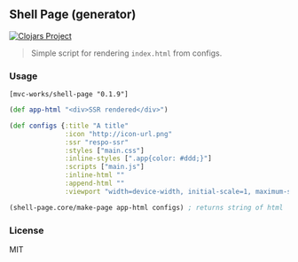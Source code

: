 
Shell Page (generator)
----

[![Clojars Project](https://img.shields.io/clojars/v/mvc-works/shell-page.svg)](https://clojars.org/mvc-works/shell-page)

> Simple script for rendering `index.html` from configs.

### Usage

```edn
[mvc-works/shell-page "0.1.9"]
```

```clojure
(def app-html "<div>SSR rendered</div>")

(def configs {:title "A title"
              :icon "http://icon-url.png"
              :ssr "respo-ssr"
              :styles ["main.css"]
              :inline-styles [".app{color: #ddd;}"]
              :scripts ["main.js"]
              :inline-html ""
              :append-html ""
              :viewport "width=device-width, initial-scale=1, maximum-scale=1.0, user-scalable=no"})

(shell-page.core/make-page app-html configs) ; returns string of html
```

### License

MIT
